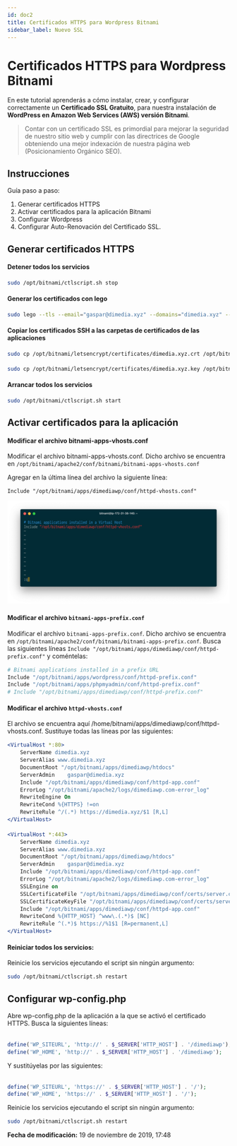 ```yaml
---
id: doc2
title: Certificados HTTPS para Wordpress Bitnami
sidebar_label: Nuevo SSL
---
```


# Certificados HTTPS para Wordpress Bitnami
En este tutorial aprenderás a cómo instalar, crear, y configurar correctamente un **Certificado SSL Gratuito**, para nuestra instalación de **WordPress en Amazon Web Services (AWS) versión Bitnami**.

> Contar con un certificado SSL es primordial para mejorar la seguridad de nuestro sitio web y cumplir con las directrices de Google obteniendo una mejor indexación de nuestra página web (Posicionamiento Orgánico SEO).

## Instrucciones
Guía paso a paso:
1. Generar certificados HTTPS
2. Activar certificados para la aplicación Bitnami
3. Configurar Wordpress
4. Configurar Auto-Renovación del Certificado SSL.

## Generar certificados HTTPS 
#### Detener todos los servicios
```bash
sudo /opt/bitnami/ctlscript.sh stop
```

#### Generar los certificados con lego
```bash
sudo lego --tls --email="gaspar@dimedia.xyz" --domains="dimedia.xyz" --path="/opt/bitnami/letsencrypt" run
```

#### Copiar los certificados SSH a las carpetas de certificados de las aplicaciones
```bash
sudo cp /opt/bitnami/letsencrypt/certificates/dimedia.xyz.crt /opt/bitnami/apps/dimediawp/conf/certs/server.crt

sudo cp /opt/bitnami/letsencrypt/certificates/dimedia.xyz.key /opt/bitnami/apps/dimediawp/conf/certs/server.key
```

#### Arrancar todos los servicios
```bash
sudo /opt/bitnami/ctlscript.sh start
```

## Activar certificados para la aplicación
#### Modificar el archivo bitnami-apps-vhosts.conf
Modificar el archivo bitnami-apps-vhosts.conf. Dicho archivo se encuentra en `/opt/bitnami/apache2/conf/bitnami/bitnami-apps-vhosts.conf`

Agregar en la última línea del archivo la siguiente línea:
```
Include "/opt/bitnami/apps/dimediawp/conf/httpd-vhosts.conf"
```
 ![](img/img-doc2-01.png)

#### Modificar el archivo `bitnami-apps-prefix.conf`
Modificar el archivo `bitnami-apps-prefix.conf`. Dicho archivo se encuentra en `/opt/bitnami/apache2/conf/bitnami/bitnami-apps-prefix.conf`. Busca las siguientes líneas `Include "/opt/bitnami/apps/dimediawp/conf/httpd-prefix.conf"` y coméntelas:
```apache
# Bitnami applications installed in a prefix URL
Include "/opt/bitnami/apps/wordpress/conf/httpd-prefix.conf"
Include "/opt/bitnami/apps/phpmyadmin/conf/httpd-prefix.conf"
# Include "/opt/bitnami/apps/dimediawp/conf/httpd-prefix.conf"
```

#### Modificar el archivo `httpd-vhosts.conf`
El archivo se encuentra aquí /home/bitnami/apps/dimediawp/conf/httpd-vhosts.conf. Sustituye todas las líneas por las siguientes:
```apache
<VirtualHost *:80>
    ServerName dimedia.xyz
    ServerAlias www.dimedia.xyz
    DocumentRoot "/opt/bitnami/apps/dimediawp/htdocs"
    ServerAdmin    gaspar@dimedia.xyz
    Include "/opt/bitnami/apps/dimediawp/conf/httpd-app.conf"
    ErrorLog "/opt/bitnami/apache2/logs/dimediawp.com-error_log"
    RewriteEngine On
    RewriteCond %{HTTPS} !=on
    RewriteRule ^/(.*) https://dimedia.xyz/$1 [R,L]
</VirtualHost>

<VirtualHost *:443>
    ServerName dimedia.xyz
    ServerAlias www.dimedia.xyz
    DocumentRoot "/opt/bitnami/apps/dimediawp/htdocs"
    ServerAdmin    gaspar@dimedia.xyz
    Include "/opt/bitnami/apps/dimediawp/conf/httpd-app.conf"
    ErrorLog "/opt/bitnami/apache2/logs/dimediawp.com-error_log"
    SSLEngine on
    SSLCertificateFile "/opt/bitnami/apps/dimediawp/conf/certs/server.crt"
    SSLCertificateKeyFile "/opt/bitnami/apps/dimediawp/conf/certs/server.key"
    Include "/opt/bitnami/apps/dimediawp/conf/httpd-app.conf"
    RewriteCond %{HTTP_HOST} ^www\.(.*)$ [NC]
    RewriteRule ^(.*)$ https://%1$1 [R=permanent,L]
</VirtualHost>

```

#### Reiniciar todos los servicios:
Reinicie los servicios ejecutando el script sin ningún argumento:
```bash
sudo /opt/bitnami/ctlscript.sh restart
```

## Configurar wp-config.php
Abre wp-config.php de la aplicación a la que se activó el certificado HTTPS. Busca la siguientes líneas:
```php

define('WP_SITEURL', 'http://' . $_SERVER['HTTP_HOST'] . '/dimediawp');
define('WP_HOME', 'http://' . $_SERVER['HTTP_HOST'] . '/dimediawp');

```

Y sustitúyelas por las siguientes:
```php

define('WP_SITEURL', 'https://' . $_SERVER['HTTP_HOST'] . '/');
define('WP_HOME', 'https://' . $_SERVER['HTTP_HOST'] . '/');

```

Reinicie los servicios ejecutando el script sin ningún argumento:
```bash
sudo /opt/bitnami/ctlscript.sh restart
```

**Fecha de modificación:** 19 de noviembre de 2019, 17:48 